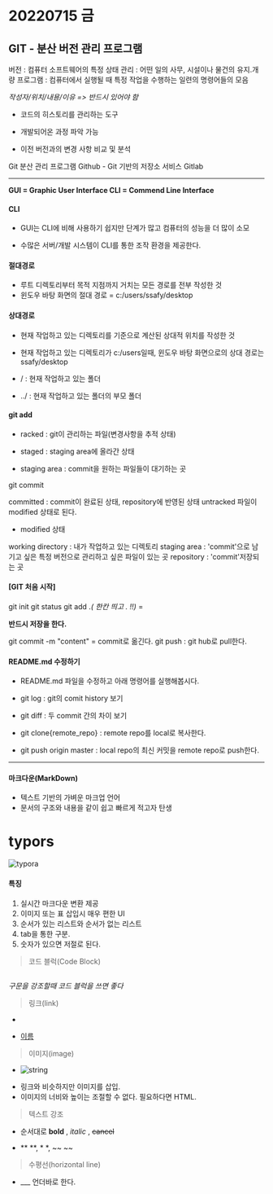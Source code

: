 # 20220715 금

 

## GIT - 분산 버전 관리 프로그램



버전 : 컴퓨터 소프트웨어의 특정 상태
관리 : 어떤 일의 사무, 시설이나 물건의 유지.개량
프로그램 : 컴퓨터에서 실행될 때 특정 작업을 수행하는 일련의 명령어들의 모음



*작성자/위치/내용/이유 => 반드시 있어야 함*



- 코드의 히스토리를 관리하는 도구

- 개발되어온 과정 파악 가능

- 이전 버전과의 변경 사항 비교 및 분석

  

Git 분산 관리 프로그램
Github - Git 기반의 저장소 서비스
Gitlab 



___

**GUI = Graphic User Interface
CLI = Commend Line Interface**



#### CLI

- GUI는 CLI에 비해 사용하기 쉽지만 단계가 많고 컴퓨터의 성능을 더 많이 소모

- 수많은 서버/개발 시스템이 CLI를 통한 조작 환경을 제공한다.

  

#### 절대경로

- 루트 디렉토리부터 목적 지점까지 거치는 모든 경로를 전부 작성한 것
- 윈도우 바탕 화면의 절대 경로 = c:/users/ssafy/desktop



#### 상대경로

- 현재 작업하고 있는 디렉토리를 기준으로 계산된 상대적 위치를 작성한 것

- 현재 작업하고 있는 디렉토리가 c:/users일때, 윈도우 바탕 화면으로의 상대 경로는 
  ssafy/desktop

  

- / : 현재 작업하고 있는 폴더
- ../ : 현재 작업하고 있는 폴더의 부모 폴더



#### git add
- racked : git이 관리하는 파일(변경사항을 추적 상태)

- staged : staging area에 올라간 상태

* staging area : commit을 원하는 파일들이 대기하는 곳



git commit

committed : commit이 완료된 상태, repository에 반영된 상태
untracked 파일이 modified 상태로 된다.

- modified 상태



working directory : 내가 작업하고 있는 디렉토리
staging area : 'commit'으로 남기고 싶은 특정 버전으로 관리하고 싶은 파일이 있는 곳
repository : 'commit'저장되는 곳



#### [GIT 처음 시작]

git init 
git status 
git add .*( 한칸 띄고 . !!)* = 

**반드시 저장을 한다.**

git commit -m "content" =  commit로 옮긴다.
git push : git hub로 pull한다.



#### README.md 수정하기

- README.md 파일을 수정하고 아래 명령어를 실행해봅시다.
- git log : git의 comit history 보기
- git diff : 두 commit 간의 차이 보기





- git clone{remote_repo} : remote repo를 local로 복사한다.
- git push origin master : local repo의 최신 커밋을 remote repo로 push한다.


___

#### 마크다운(MarkDown)

- 텍스트 기반의 가벼운 마크업 언어
- 문서의 구조와 내용을 같이 쉽고 빠르게 적고자 탄생



# typors
![typora](c:/Users/multicampus/Desktop/typora.jpg)


#### 특징
1. 실시간 마크다운 변환 제공
2. 이미지 또는 표 삽입시 매우 편한 UI
3. 순서가 있는 리스트와 순서가 없는 리스트
4. tab을 통한 구분.
5. 숫자가 있으면 저절로 된다.


> 코드 블럭(Code Block)

~~~~ + ddsdsad
~~~~

*구문을 강조할때 코드 블럭을 쓰면 좋다*


>링크(link)

* []()
- [이름](링크)


>이미지(image)

* ![string](img_url)
- 링크와 비슷하지만 이미지를 삽입.
- 이미지의 너비와 높이는 조절할 수 없다. 필요하다면 HTML.

  
> 텍스트 강조

- 순서대로
  **bold** , *italic* , ~~cancel~~
* ** **, * *, ~~ ~~

> 수평선(horizontal line)

* ___ 언더바로 한다.

